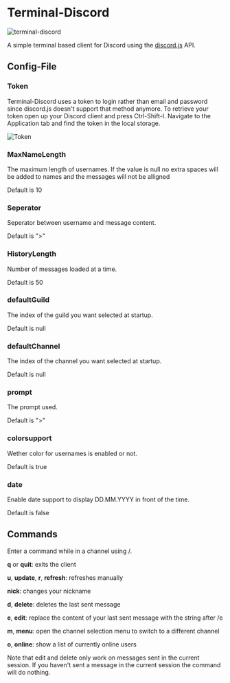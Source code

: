 # Terminal-Discord

![terminal-discord](https://my.mixtape.moe/hblbex.png)

A simple terminal based client for Discord using the [discord.js](https://discord.js.org) API.

## Config-File

### Token

Terminal-Discord uses a token to login rather than email and password since discord.js doesn't support that method anymore.
To retrieve your token open up your Discord client and press Ctrl-Shift-I. Navigate to the Application tab and find the token in the local storage.

![Token](https://my.mixtape.moe/taqhbx.png)

### MaxNameLength

The maximum length of usernames. If the value is null no extra spaces will be added to names and the messages will not be alligned

Default is 10

### Seperator

Seperator between username and message content.

Default is ">"

### HistoryLength

Number of messages loaded at a time.

Default is 50

### defaultGuild

The index of the guild you want selected at startup.

Default is null

### defaultChannel
The index of the channel you want selected at startup.

Default is null

### prompt
The prompt used.

Default is ">"

### colorsupport
Wether color for usernames is enabled or not.

Default is true

### date
Enable date support to display DD.MM.YYYY in front of the time.

Default is false


## Commands

Enter a command while in a channel using /.

__q__ or __quit__: exits the client

__u__, __update__, __r__, __refresh__: refreshes manually

__nick__: changes your nickname

__d__, __delete__: deletes the last sent message

__e__, __edit__: replace the content of your last sent message with the string after /e

__m__, __menu__: open the channel selection menu to switch to a different channel

__o__, __online__: show a list of currently online users


Note that edit and delete only work on messages sent in the current session. If you haven't sent a message in the current session the command will do nothing.
